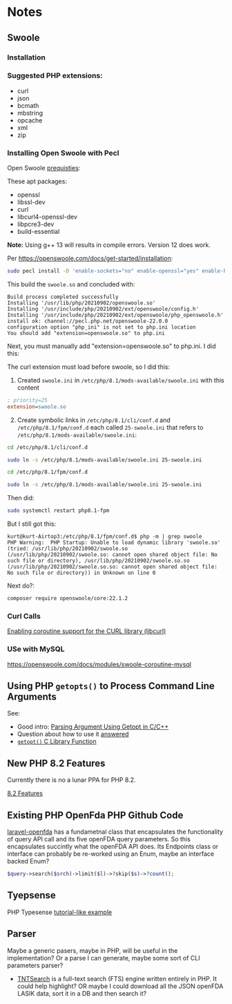 # Notes

## Swoole

### Installation

### Suggested PHP extensions:

- curl
- json
- bcmath
- mbstring
- opcache
- xml
- zip

### Installing Open Swoole with Pecl

Open Swoole [prequisties](https://openswoole.com/docs/get-started/prerequisites):

These apt packages:

- openssl
- libssl-dev
- curl
- libcurl4-openssl-dev
- libpcre3-dev
- build-essential

**Note:** Using g++ 13 will results in compile errors. Version 12 does work.

Per <https://openswoole.com/docs/get-started/installation>:

```bash
sudo pecl install -D 'enable-sockets="no" enable-openssl="yes" enable-http2="yes" enable-mysqlnd="yes" enable-hook-curl="yes" enable-cares="yes" with-postgres="no"' openswoole
```

This build the `swoole.so` and concluded with:

```
Build process completed successfully
Installing '/usr/lib/php/20210902/openswoole.so'
Installing '/usr/include/php/20210902/ext/openswoole/config.h'
Installing '/usr/include/php/20210902/ext/openswoole/php_openswoole.h'
install ok: channel://pecl.php.net/openswoole-22.0.0
configuration option "php_ini" is not set to php.ini location
You should add "extension=openswoole.so" to php.ini
```

Next, you must manually add "extension=openswoole.so" to php.ini. I did this:

The curl extension must load before swoole, so I did this:

1. Created `swoole.ini` in `/etc/php/8.1/mods-available/swoole.ini` with this content

```ini
; priority=25
extension=swoole.so
```

2. Create symbolic links in `/etc/php/8.1/cli/conf.d` and `/etc/php/8.1/fpm/conf.d` each called `25-swoole.ini` that refers to
`/etc/php/8.1/mods-available/swoole.ini`:

```bash
cd /etc/php/8.1/cli/conf.d

sudo ln -s /etc/php/8.1/mods-available/swoole.ini 25-swoole.ini

cd /etc/php/8.1/fpm/conf.d

sudo ln -s /etc/php/8.1/mods-available/swoole.ini 25-swoole.ini
```

Then did:

```bash
sudo systemctl restart php8.1-fpm
```

But I still got this:

```
kurt@kurt-Airtop3:/etc/php/8.1/fpm/conf.d$ php -m | grep swoole
PHP Warning:  PHP Startup: Unable to load dynamic library 'swoole.so' (tried: /usr/lib/php/20210902/swoole.so (/usr/lib/php/20210902/swoole.so: cannot open shared object file: No such file or directory), /usr/lib/php/20210902/swoole.so.so (/usr/lib/php/20210902/swoole.so.so: cannot open shared object file: No such file or directory)) in Unknown on line 0
```

Next do?:

```bash
composer require openswoole/core:22.1.2
```

### Curl Calls

[Enabling coroutine support for the CURL library (libcurl)](https://openswoole.com/docs/runtime-hooks/swoole-hook-native-curl)

### USe with MySQL

<https://openswoole.com/docs/modules/swoole-coroutine-mysql>

## Using PHP `getopts()` to Process Command Line Arguments

See:

- Good intro: [Parsing Argument Using Getopt in C/C++](https://leimao.github.io/blog/Argument-Parser-Getopt-C/)
- Question about how to use it [answered](https://stackoverflow.com/questions/13251732/how-to-specify-an-optstring-in-the-getopt-function)
- [`getopt()` C Library Function](https://www.man7.org/linux/man-pages/man3/getopt.3.html)

## New PHP 8.2 Features

Currently there is no a lunar PPA for PHP 8.2.

[8.2 Features](https://kinsta.com/blog/php-8-2/)

## Existing PHP OpenFda PHP Github Code

[laravel-openfda](https://github.com/MeisamMulla/laravel-openfda) has a fundametnal class that encapsulates the functionality of query API call 
and its five openFDA query parameters. So this encapsulates succintly what the openFDA API does. Its Endpoints class or interface can probably be 
re-worked using an Enum, maybe an interface backed Enum?

```php
$query->search($srch)->limit($l)->?skip($s)->?count();
```

## Tyepsense

PHP Typesense [tutorial-like example](https://aviyel.com/post/1325/getting-started-with-php-api-clients-on-typesense)

## Parser

Maybe a generic pasers, maybe in PHP, will be useful in the implementation? Or a parse I can generate, maybe some sort of CLI parameters parser?

- [TNTSearch](https://github.com/teamtnt/tntsearch) is a full-text search (FTS) engine written entirely in PHP. It could help highlight? OR maybe
I could download all the JSON openFDA LASIK data, sort it in a DB and then search it?
